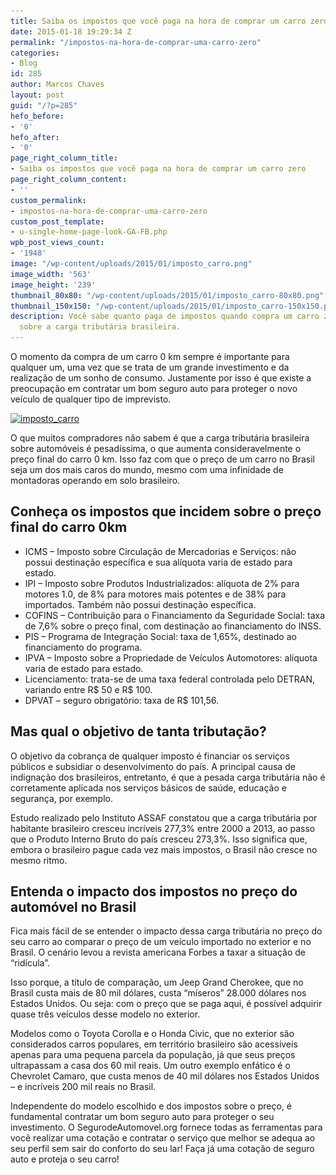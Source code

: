 ```yaml
---
title: Saiba os impostos que você paga na hora de comprar um carro zero
date: 2015-01-18 19:29:34 Z
permalink: "/impostos-na-hora-de-comprar-uma-carro-zero"
categories:
- Blog
id: 285
author: Marcos Chaves
layout: post
guid: "/?p=285"
hefo_before:
- '0'
hefo_after:
- '0'
page_right_column_title:
- Saiba os impostos que você paga na hora de comprar um carro zero
page_right_column_content:
- ''
custom_permalink:
- impostos-na-hora-de-comprar-uma-carro-zero
custom_post_template:
- u-single-home-page-look-GA-FB.php
wpb_post_views_count:
- '1948'
image: "/wp-content/uploads/2015/01/imposto_carro.png"
image_width: '563'
image_height: '239'
thumbnail_80x80: "/wp-content/uploads/2015/01/imposto_carro-80x80.png"
thumbnail_150x150: "/wp-content/uploads/2015/01/imposto_carro-150x150.png"
description: Você sabe quanto paga de impostos quando compra um carro zero? Entenda
  sobre a carga tributária brasileira.
---
```


O momento da compra de um carro 0 km sempre é importante para qualquer um, uma vez que se trata de um grande investimento e da realização de um sonho de consumo. Justamente por isso é que existe a preocupação em contratar um bom seguro auto para proteger o novo veículo de qualquer tipo de imprevisto.

[<img class="img-adjustment aligncenter wp-image-286 size-full" src="/wp-content/uploads/2015/01/imposto_carro.png" alt="imposto_carro" width="563" height="239" srcset="/wp-content/uploads/2015/01/imposto_carro.png 563w, /wp-content/uploads/2015/01/imposto_carro-250x106.png 250w, /wp-content/uploads/2015/01/imposto_carro-120x51.png 120w" sizes="(max-width: 563px) 100vw, 563px" />](/wp-content/uploads/2015/01/imposto_carro.png)

O que muitos compradores não sabem é que a carga tributária brasileira sobre automóveis é pesadíssima, o que aumenta consideravelmente o preço final do carro 0 km. Isso faz com que o preço de um carro no Brasil seja um dos mais caros do mundo, mesmo com uma infinidade de montadoras operando em solo brasileiro.

## Conheça os impostos que incidem sobre o preço final do carro 0km

  * ICMS – Imposto sobre Circulação de Mercadorias e Serviços: não possui destinação específica e sua alíquota varia de estado para estado.
  * IPI – Imposto sobre Produtos Industrializados: alíquota de 2% para motores 1.0, de 8% para motores mais potentes e de 38% para importados. Também não possui destinação específica.
  * COFINS – Contribuição para o Financiamento da Seguridade Social: taxa de 7,6% sobre o preço final, com destinação ao financiamento do INSS.
  * PIS – Programa de Integração Social: taxa de 1,65%, destinado ao financiamento do programa.
  * IPVA – Imposto sobre a Propriedade de Veículos Automotores: alíquota varia de estado para estado.
  * Licenciamento: trata-se de uma taxa federal controlada pelo DETRAN, variando entre R$ 50 e R$ 100.
  * DPVAT – seguro obrigatório: taxa de R$ 101,56.

## Mas qual o objetivo de tanta tributação?

O objetivo da cobrança de qualquer imposto é financiar os serviços públicos e subsidiar o desenvolvimento do país. A principal causa de indignação dos brasileiros, entretanto, é que a pesada carga tributária não é corretamente aplicada nos serviços básicos de saúde, educação e segurança, por exemplo.

Estudo realizado pelo Instituto ASSAF constatou que a carga tributária por habitante brasileiro cresceu incríveis 277,3% entre 2000 a 2013, ao passo que o Produto Interno Bruto do país cresceu 273,3%. Isso significa que, embora o brasileiro pague cada vez mais impostos, o Brasil não cresce no mesmo ritmo.

## Entenda o impacto dos impostos no preço do automóvel no Brasil

Fica mais fácil de se entender o impacto dessa carga tributária no preço do seu carro ao comparar o preço de um veículo importado no exterior e no Brasil. O cenário levou a revista americana Forbes a taxar a situação de “ridícula”.

Isso porque, a título de comparação, um Jeep Grand Cherokee, que no Brasil custa mais de 80 mil dólares, custa “míseros” 28.000 dólares nos Estados Unidos. Ou seja: com o preço que se paga aqui, é possível adquirir quase três veículos desse modelo no exterior.

Modelos como o Toyota Corolla e o Honda Civic, que no exterior são considerados carros populares, em território brasileiro são acessíveis apenas para uma pequena parcela da população, já que seus preços ultrapassam a casa dos 60 mil reais. Um outro exemplo enfático é o Chevrolet Camaro, que custa menos de 40 mil dólares nos Estados Unidos – e incríveis 200 mil reais no Brasil.

Independente do modelo escolhido e dos impostos sobre o preço, é fundamental contratar um bom seguro auto para proteger o seu investimento. O SegurodeAutomovel.org fornece todas as ferramentas para você realizar uma cotação e contratar o serviço que melhor se adequa ao seu perfil sem sair do conforto do seu lar! Faça já uma cotação de seguro auto e proteja o seu carro!